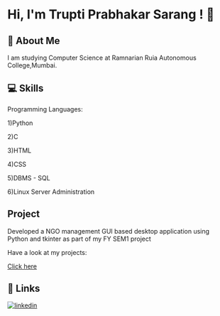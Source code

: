 
# Hi, I'm Trupti Prabhakar Sarang ! 👋




## 🚀 About Me
I am studying Computer Science at Ramnarian Ruia Autonomous College,Mumbai.



## 💻 Skills
Programming Languages:

1)Python

2)C

3)HTML 

4)CSS

5)DBMS - SQL

6)Linux Server Administration

## Project 
Developed a NGO management GUI based desktop application using Python and tkinter
as part of my FY SEM1 project 

Have a look at my projects:

[Click here](https://github.com/truptisarang/NGO-management.git)


## 🔗 Links

[![linkedin](https://img.shields.io/badge/linkedin-0A66C2?style=for-the-badge&logo=linkedin&logoColor=white)](https://www.linkedin.com/in/trupti-sarang-138240248)


